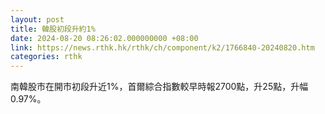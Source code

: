 ```yaml
---
layout: post
title: 韓股初段升約1%
date: 2024-08-20 08:26:02.000000000 +08:00
link: https://news.rthk.hk/rthk/ch/component/k2/1766840-20240820.htm
categories: rthk
---
```


南韓股市在開市初段升近1%，首爾綜合指數較早時報2700點，升25點，升幅0.97%。
